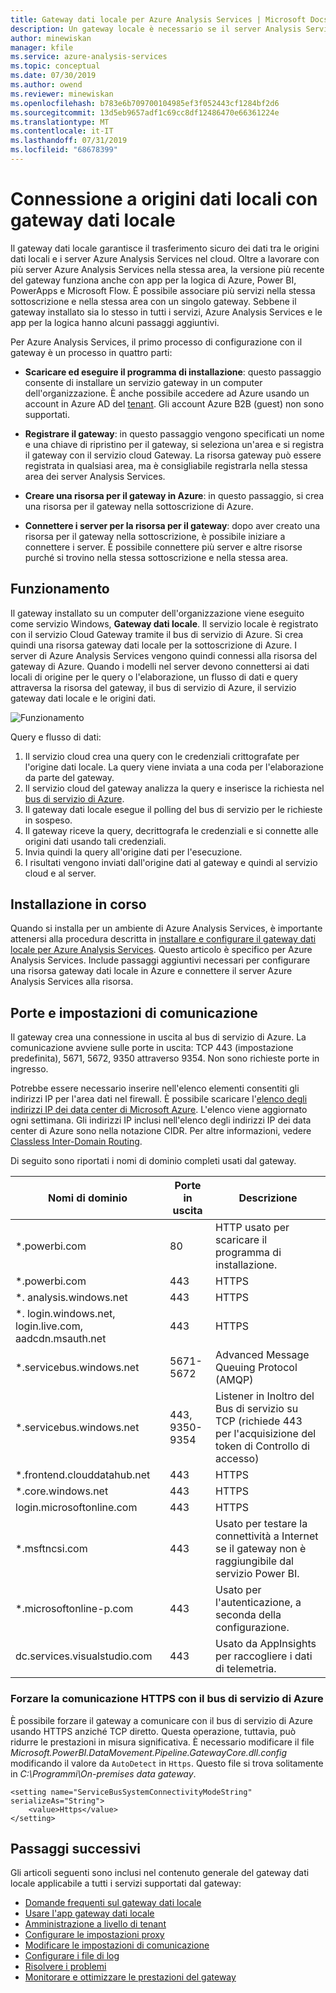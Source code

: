 ```yaml
---
title: Gateway dati locale per Azure Analysis Services | Microsoft Docs
description: Un gateway locale è necessario se il server Analysis Services di Azure si connette a origini dati locali.
author: minewiskan
manager: kfile
ms.service: azure-analysis-services
ms.topic: conceptual
ms.date: 07/30/2019
ms.author: owend
ms.reviewer: minewiskan
ms.openlocfilehash: b783e6b709700104985ef3f052443cf1284bf2d6
ms.sourcegitcommit: 13d5eb9657adf1c69cc8df12486470e66361224e
ms.translationtype: MT
ms.contentlocale: it-IT
ms.lasthandoff: 07/31/2019
ms.locfileid: "68678399"
---
```

# <a name="connecting-to-on-premises-data-sources-with-on-premises-data-gateway"></a>Connessione a origini dati locali con gateway dati locale

Il gateway dati locale garantisce il trasferimento sicuro dei dati tra le origini dati locali e i server Azure Analysis Services nel cloud. Oltre a lavorare con più server Azure Analysis Services nella stessa area, la versione più recente del gateway funziona anche con app per la logica di Azure, Power BI, PowerApps e Microsoft Flow. È possibile associare più servizi nella stessa sottoscrizione e nella stessa area con un singolo gateway. Sebbene il gateway installato sia lo stesso in tutti i servizi, Azure Analysis Services e le app per la logica hanno alcuni passaggi aggiuntivi.

Per Azure Analysis Services, il primo processo di configurazione con il gateway è un processo in quattro parti:

- **Scaricare ed eseguire il programma di installazione**: questo passaggio consente di installare un servizio gateway in un computer dell'organizzazione. È anche possibile accedere ad Azure usando un account in Azure AD del [tenant](/previous-versions/azure/azure-services/jj573650(v=azure.100)#what-is-an-azure-ad-tenant). Gli account Azure B2B (guest) non sono supportati.

- **Registrare il gateway**: in questo passaggio vengono specificati un nome e una chiave di ripristino per il gateway, si seleziona un'area e si registra il gateway con il servizio cloud Gateway. La risorsa gateway può essere registrata in qualsiasi area, ma è consigliabile registrarla nella stessa area dei server Analysis Services. 

- **Creare una risorsa per il gateway in Azure**: in questo passaggio, si crea una risorsa per il gateway nella sottoscrizione di Azure.

- **Connettere i server per la risorsa per il gateway**: dopo aver creato una risorsa per il gateway nella sottoscrizione, è possibile iniziare a connettere i server. È possibile connettere più server e altre risorse purché si trovino nella stessa sottoscrizione e nella stessa area.

## <a name="how-it-works"> </a>Funzionamento
Il gateway installato su un computer dell'organizzazione viene eseguito come servizio Windows, **Gateway dati locale**. Il servizio locale è registrato con il servizio Cloud Gateway tramite il bus di servizio di Azure. Si crea quindi una risorsa gateway dati locale per la sottoscrizione di Azure. I server di Azure Analysis Services vengono quindi connessi alla risorsa del gateway di Azure. Quando i modelli nel server devono connettersi ai dati locali di origine per le query o l'elaborazione, un flusso di dati e query attraversa la risorsa del gateway, il bus di servizio di Azure, il servizio gateway dati locale e le origini dati. 

![Funzionamento](./media/analysis-services-gateway/aas-gateway-how-it-works.png)

Query e flusso di dati:

1. Il servizio cloud crea una query con le credenziali crittografate per l'origine dati locale. La query viene inviata a una coda per l'elaborazione da parte del gateway.
2. Il servizio cloud del gateway analizza la query e inserisce la richiesta nel [bus di servizio di Azure](https://azure.microsoft.com/documentation/services/service-bus/).
3. Il gateway dati locale esegue il polling del bus di servizio per le richieste in sospeso.
4. Il gateway riceve la query, decrittografa le credenziali e si connette alle origini dati usando tali credenziali.
5. Invia quindi la query all'origine dati per l'esecuzione.
6. I risultati vengono inviati dall'origine dati al gateway e quindi al servizio cloud e al server.

## <a name="installing"></a>Installazione in corso

Quando si installa per un ambiente di Azure Analysis Services, è importante attenersi alla procedura descritta in [installare e configurare il gateway dati locale per Azure Analysis Services](analysis-services-gateway-install.md). Questo articolo è specifico per Azure Analysis Services. Include passaggi aggiuntivi necessari per configurare una risorsa gateway dati locale in Azure e connettere il server Azure Analysis Services alla risorsa.

## <a name="ports-and-communication-settings"></a>Porte e impostazioni di comunicazione

Il gateway crea una connessione in uscita al bus di servizio di Azure. La comunicazione avviene sulle porte in uscita: TCP 443 (impostazione predefinita), 5671, 5672, 9350 attraverso 9354.  Non sono richieste porte in ingresso.

Potrebbe essere necessario inserire nell'elenco elementi consentiti gli indirizzi IP per l'area dati nel firewall. È possibile scaricare l'[elenco degli indirizzi IP dei data center di Microsoft Azure](https://www.microsoft.com/download/details.aspx?id=41653). L'elenco viene aggiornato ogni settimana. Gli indirizzi IP inclusi nell'elenco degli indirizzi IP dei data center di Azure sono nella notazione CIDR. Per altre informazioni, vedere [Classless Inter-Domain Routing](https://en.wikipedia.org/wiki/Classless_Inter-Domain_Routing).

Di seguito sono riportati i nomi di dominio completi usati dal gateway.

| Nomi di dominio | Porte in uscita | Descrizione |
| --- | --- | --- |
| *.powerbi.com |80 |HTTP usato per scaricare il programma di installazione. |
| *.powerbi.com |443 |HTTPS |
| *. analysis.windows.net |443 |HTTPS |
| *. login.windows.net, login.live.com, aadcdn.msauth.net |443 |HTTPS |
| *.servicebus.windows.net |5671-5672 |Advanced Message Queuing Protocol (AMQP) |
| *.servicebus.windows.net |443, 9350-9354 |Listener in Inoltro del Bus di servizio su TCP (richiede 443 per l'acquisizione del token di Controllo di accesso) |
| *.frontend.clouddatahub.net |443 |HTTPS |
| *.core.windows.net |443 |HTTPS |
| login.microsoftonline.com |443 |HTTPS |
| *.msftncsi.com |443 |Usato per testare la connettività a Internet se il gateway non è raggiungibile dal servizio Power BI. |
| *.microsoftonline-p.com |443 |Usato per l'autenticazione, a seconda della configurazione. |
| dc.services.visualstudio.com  |443 |Usato da AppInsights per raccogliere i dati di telemetria. |

### <a name="force-https"></a>Forzare la comunicazione HTTPS con il bus di servizio di Azure

È possibile forzare il gateway a comunicare con il bus di servizio di Azure usando HTTPS anziché TCP diretto. Questa operazione, tuttavia, può ridurre le prestazioni in misura significativa. È necessario modificare il file *Microsoft.PowerBI.DataMovement.Pipeline.GatewayCore.dll.config* modificando il valore da `AutoDetect` in `Https`. Questo file si trova solitamente in *C:\Programmi\On-premises data gateway*.

```
<setting name="ServiceBusSystemConnectivityModeString" serializeAs="String">
    <value>Https</value>
</setting>
```

## <a name="next-steps"></a>Passaggi successivi 

Gli articoli seguenti sono inclusi nel contenuto generale del gateway dati locale applicabile a tutti i servizi supportati dal gateway:

* [Domande frequenti sul gateway dati locale](https://docs.microsoft.com/data-integration/gateway/service-gateway-onprem-faq)   
* [Usare l'app gateway dati locale](https://docs.microsoft.com/data-integration/gateway/service-gateway-app)   
* [Amministrazione a livello di tenant](https://docs.microsoft.com/data-integration/gateway/service-gateway-tenant-level-admin)
* [Configurare le impostazioni proxy](https://docs.microsoft.com/data-integration/gateway/service-gateway-proxy)   
* [Modificare le impostazioni di comunicazione](https://docs.microsoft.com/data-integration/gateway/service-gateway-communication)   
* [Configurare i file di log](https://docs.microsoft.com/data-integration/gateway/service-gateway-log-files)   
* [Risolvere i problemi](https://docs.microsoft.com/data-integration/gateway/service-gateway-tshoot)
* [Monitorare e ottimizzare le prestazioni del gateway](https://docs.microsoft.com/data-integration/gateway/service-gateway-performance)
